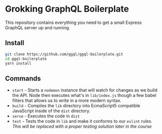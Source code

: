 # Grokking GraphQL Boilerplate
This repository contains everything you need to get a small Express GraphQL server up and running.

## Install
```sh
git clone https://github.com/ggql/ggql-boilerplate.git
cd ggql-boilerplate
yarn install
```

## Commands
- `start` - Starts a `nodemon` instance that will watch for changes as we build the API. Node then executes what's in `lib/index.js` though a few babel filters that allows us to write in a more modern syntax.
- `build` - Compiles the `lib` directory into EcmaScript5 compatible JavaScript inside of the `dist` directory.
- `serve` - Executes the code in `dist`
- `test` - Tests the code in `lib` and make it conforms to our `eslint` rules. *This will be replaced with a proper testing solution later in the course*
